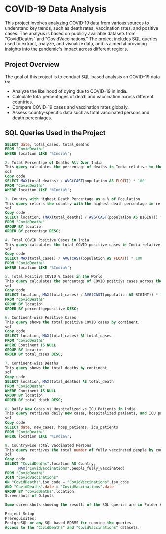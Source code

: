 # COVID-19 Data Analysis

This project involves analyzing COVID-19 data from various sources to understand key trends, such as death rates, vaccination rates, and positive cases. The analysis is based on publicly available datasets from "CovidDeaths" and "CovidVaccinations." The project includes SQL queries used to extract, analyze, and visualize data, and is aimed at providing insights into the pandemic's impact across different regions.

## Project Overview

The goal of this project is to conduct SQL-based analysis on COVID-19 data to:

- Analyze the likelihood of dying due to COVID-19 in India.
- Calculate total percentages of death and vaccination across different countries.
- Compare COVID-19 cases and vaccination rates globally.
- Assess country-specific data such as total vaccinated persons and death percentages.

## SQL Queries Used in the Project

```sql
SELECT date, total_cases, total_deaths 
FROM "CovidDeaths"
WHERE location LIKE '%India%';

2. Total Percentage of Deaths All Over India
This query calculates the percentage of deaths in India relative to the population.
sql
Copy code
SELECT MAX(total_deaths) / AVG(CAST(population AS FLOAT)) * 100 
FROM "CovidDeaths" 
WHERE location LIKE '%India%';

3. Country with Highest Death Percentage as a % of Population
This query returns the country with the highest death percentage in relation to its population.
sql
Copy code
SELECT location, (MAX(total_deaths) / AVG(CAST(population AS BIGINT)) * 100) AS percentage 
FROM "CovidDeaths" 
GROUP BY location 
ORDER BY percentage DESC;

4. Total COVID Positive Cases in India
This query calculates the total COVID positive cases in India relative to the population.
sql
Copy code
SELECT MAX(total_cases) / AVG(CAST(population AS FLOAT)) * 100 
FROM "CovidDeaths" 
WHERE location LIKE '%India%';

5. Total Positive COVID % Cases in the World
This query calculates the percentage of COVID positive cases across the world.
sql
Copy code
SELECT location, MAX(total_cases) / AVG(CAST(population AS BIGINT)) * 100 AS percentagepositive 
FROM "CovidDeaths" 
GROUP BY location 
ORDER BY percentagepositive DESC;

6. Continent-wise Positive Cases
This query shows the total positive COVID cases by continent.
sql
Copy code
SELECT location, MAX(total_cases) AS total_cases 
FROM "CovidDeaths"
WHERE Continent IS NULL 
GROUP BY location 
ORDER BY total_cases DESC;

7. Continent-wise Deaths
This query shows the total deaths by continent.
sql
Copy code
SELECT location, MAX(total_deaths) AS total_death 
FROM "CovidDeaths"
WHERE Continent IS NULL 
GROUP BY location 
ORDER BY total_death DESC;

8. Daily New Cases vs Hospitalized vs ICU Patients in India
This query retrieves daily new cases, hospitalized patients, and ICU patients in India.
sql
Copy code
SELECT date, new_cases, hosp_patients, icu_patients 
FROM "CovidDeaths" 
WHERE location LIKE '%India%';

9. Countrywise Total Vaccinated Persons
This query retrieves the total number of fully vaccinated people by country.
sql
Copy code
SELECT "CovidDeaths".location AS Country, 
      MAX("CovidVaccinations".people_fully_vaccinated)
FROM "CovidDeaths"
JOIN "CovidVaccinations" 
ON "CovidDeaths".iso_code = "CovidVaccinations".iso_code 
AND "CovidDeaths".date = "CovidVaccinations".date
GROUP BY "CovidDeaths".location;
Screenshots of Outputs

Some screenshots showing the results of the SQL queries are in Folder Charts

Project Setup
Prerequisites:
PostgreSQL or any SQL-based RDBMS for running the queries.
Access to the "CovidDeaths" and "CovidVaccinations" datasets.

